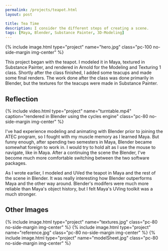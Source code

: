 ```yaml
---
permalink: /projects/teapot.html
layout: post

title: Tea Time
description: I consider the different steps of creating a scene.
tags: [Maya, Blender, Substance Painter, 3D-Modeling]
---
```


{% include image.html type="project" name="hero.jpg" class="pc-100 no-side-margin img-center" %}

This project began with the teapot. I modeled it in Maya, textured in Substance Painter, and rendered in Arnold for the Modeling and Texturing 1 class. Shortly after the class finished, I added some teacups and made some final renders. The work done after the class was done primarily in Blender, but the textures for the teacups were made in Substance Painter.

## Reflection

{% include video.html type="project" name="turntable.mp4" caption="rendered in Blender using the cycles engine" class="pc-80 no-side-margin img-center" %}

I've had experience modeling and animating with Blender prior to joining the ATEC program, so I fought with my muscle memory as I learned Maya. But funny enough, after spending two semesters in Maya, Blender became somewhat foreign to work in. I would try to hold alt as I use the mouse to navigate, like in Maya. After a continuing the scene the Blender, I've become much more comfortable switching between the two software packages.

As I wrote earlier, I modeled and UVed the teapot in Maya and the rest of the scene in Blender. It was really interesting how Blender outperforms Maya and the other way around. Blender's modifers were much more reliable than Maya's object history, but I felt Maya's UVing toolkit was a much stronger.

## Other Images

{% include image.html type="project" name="textures.jpg" class="pc-80 no-side-margin img-center" %}
{% include image.html type="project" name="reference.jpg" class="pc-80 no-side-margin img-center" %}
{% include image.html type="project" name="modelSheet.jpg" class="pc-80 no-side-margin img-center" %}